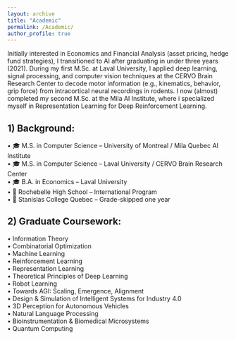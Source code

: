 ```yaml
---
layout: archive
title: "Academic"
permalink: /Academic/
author_profile: true
---
```



Initially interested in Economics and Financial Analysis (asset pricing, hedge fund strategies), I transitioned to AI after graduating in under three years (2021). During my first M.Sc. at Laval University, I applied deep learning, signal processing, and computer vision techniques at the CERVO Brain Research Center to decode motor information (e.g., kinematics, behavior, grip force) from intracortical neural recordings in rodents. I now (almost) completed my second M.Sc. at the Mila AI Institute, where i specialized myself in Representation Learning for Deep Reinforcement Learning.


## 1) Background:  

• 🎓 M.S. in Computer Science – University of Montreal / Mila Quebec AI Institute  
• 🎓 M.S. in Computer Science – Laval University / CERVO Brain Research Center  
• 🎓 B.A. in Economics – Laval University  
• 🏫 Rochebelle High School – International Program  
• 🏫 Stanislas College Quebec – Grade-skipped one year  


## 2) Graduate Coursework:  

• Information Theory  
• Combinatorial Optimization  
• Machine Learning  
• Reinforcement Learning  
• Representation Learning  
• Theoretical Principles of Deep Learning  
• Robot Learning  
• Towards AGI: Scaling, Emergence, Alignment  
• Design & Simulation of Intelligent Systems for Industry 4.0  
• 3D Perception for Autonomous Vehicles  
• Natural Language Processing  
• Bioinstrumentation & Biomedical Microsystems  
• Quantum Computing



